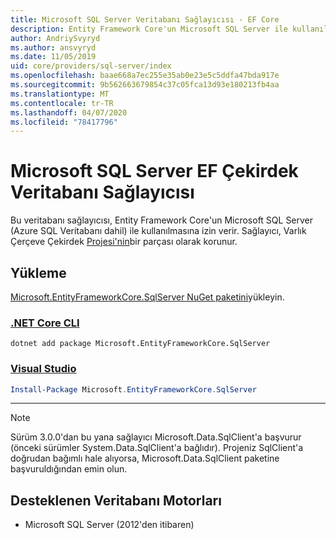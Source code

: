 ```yaml
---
title: Microsoft SQL Server Veritabanı Sağlayıcısı - EF Core
description: Entity Framework Core'un Microsoft SQL Server ile kullanılmasına izin veren veritabanı sağlayıcısı için belgeler
author: AndriySvyryd
ms.author: ansvyryd
ms.date: 11/05/2019
uid: core/providers/sql-server/index
ms.openlocfilehash: baae668a7ec255e35ab0e23e5c5ddfa47bda917e
ms.sourcegitcommit: 9b562663679854c37c05fca13d93e180213fb4aa
ms.translationtype: MT
ms.contentlocale: tr-TR
ms.lasthandoff: 04/07/2020
ms.locfileid: "78417796"
---
```

# <a name="microsoft-sql-server-ef-core-database-provider"></a>Microsoft SQL Server EF Çekirdek Veritabanı Sağlayıcısı

Bu veritabanı sağlayıcısı, Entity Framework Core'un Microsoft SQL Server (Azure SQL Veritabanı dahil) ile kullanılmasına izin verir. Sağlayıcı, Varlık Çerçeve Çekirdek [Projesi'nin](https://github.com/aspnet/EntityFrameworkCore)bir parçası olarak korunur.

## <a name="install"></a>Yükleme

[Microsoft.EntityFrameworkCore.SqlServer NuGet paketini](https://www.nuget.org/packages/Microsoft.EntityFrameworkCore.SqlServer/)yükleyin.

### <a name="net-core-cli"></a>[.NET Core CLI](#tab/dotnet-core-cli)

```dotnetcli
dotnet add package Microsoft.EntityFrameworkCore.SqlServer
```

### <a name="visual-studio"></a>[Visual Studio](#tab/vs)

``` powershell
Install-Package Microsoft.EntityFrameworkCore.SqlServer
```

***

> [!NOTE]
> Sürüm 3.0.0'dan bu yana sağlayıcı Microsoft.Data.SqlClient'a başvurur (önceki sürümler System.Data.SqlClient'a bağlıdır). Projeniz SqlClient'a doğrudan bağımlı hale alıyorsa, Microsoft.Data.SqlClient paketine başvuruldığından emin olun.

## <a name="supported-database-engines"></a>Desteklenen Veritabanı Motorları

* Microsoft SQL Server (2012'den itibaren)
